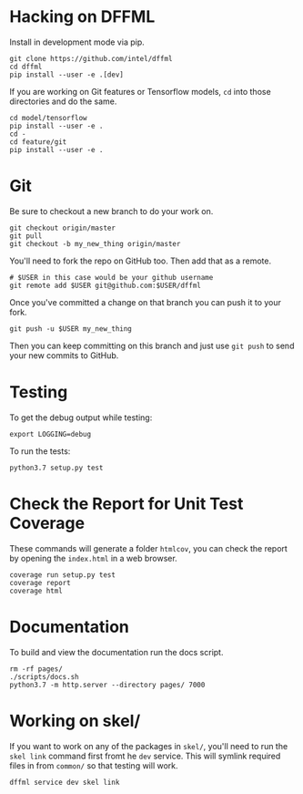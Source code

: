 # Hacking on DFFML

Install in development mode via pip.

```console
git clone https://github.com/intel/dffml
cd dffml
pip install --user -e .[dev]
```

If you are working on Git features or Tensorflow models, `cd` into those
directories and do the same.

```console
cd model/tensorflow
pip install --user -e .
cd -
cd feature/git
pip install --user -e .
```

# Git

Be sure to checkout a new branch to do your work on.

```console
git checkout origin/master
git pull
git checkout -b my_new_thing origin/master
```

You'll need to fork the repo on GitHub too. Then add that as a remote.

```console
# $USER in this case would be your github username
git remote add $USER git@github.com:$USER/dffml
```

Once you've committed a change on that branch you can push it to your fork.

```console
git push -u $USER my_new_thing
```

Then you can keep committing on this branch and just use `git push` to send your
new commits to GitHub.

# Testing

To get the debug output while testing:

```console
export LOGGING=debug
```

To run the tests:

```console
python3.7 setup.py test
```

# Check the Report for Unit Test Coverage

These commands will generate a folder `htmlcov`, you can check the report by
opening the `index.html` in a web browser.

```console
coverage run setup.py test
coverage report
coverage html
```

# Documentation

To build and view the documentation run the docs script.

```console
rm -rf pages/
./scripts/docs.sh
python3.7 -m http.server --directory pages/ 7000
```

# Working on skel/

If you want to work on any of the packages in `skel/`, you'll need to run the
`skel link` command first fromt he `dev` service. This will symlink required
files in from `common/` so that testing will work.

```console
dffml service dev skel link
```
